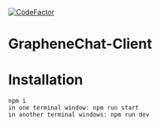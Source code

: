 [![CodeFactor](https://www.codefactor.io/repository/github/graphene-dev/graphenechat-client/badge)](https://www.codefactor.io/repository/github/graphene-dev/graphenechat-client)
# GrapheneChat-Client

# Installation
```
npm i
in one terminal window: npm run start
in another terminal windows: npm run dev
```
